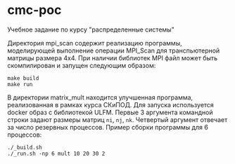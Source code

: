 # cmc-poc
Учебное задание по курсу "распределенные системы"

Директория mpi_scan содержит реализацию программы, моделирующей выполнение операции MPI_Scan для транспьютерной матрицы размера 4х4. При наличии библиотек MPI файл может быть скомпилирован и запущен следующим образом:
``` shell
make build
make run
```

В директории matrix_mult находится улучшенная программа, реализованная в рамках курса СКиПОД. Для запуска используется docker образ с библиотекой ULFM. Первые 3 аргумента командной строки задают размеры матриц `ni`, `nj`, `nk`. Четвертый аргумент отвечает за число резервных процессов. Пример сборки программы для 6 процессов:
``` shell
./_build.sh
./_run.sh -np 6 mult 10 20 30 2
```

